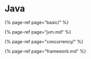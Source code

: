 # Java

{% page-ref page="basic/" %}

{% page-ref page="jvm.md" %}

{% page-ref page="concurrency/" %}

{% page-ref page="framework.md" %}



